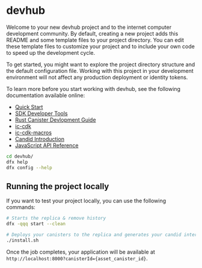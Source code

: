 # devhub

Welcome to your new devhub project and to the internet computer development community. By default, creating a new project adds this README and some template files to your project directory. You can edit these template files to customize your project and to include your own code to speed up the development cycle.

To get started, you might want to explore the project directory structure and the default configuration file. Working with this project in your development environment will not affect any production deployment or identity tokens.

To learn more before you start working with devhub, see the following documentation available online:

- [Quick Start](https://smartcontracts.org/docs/quickstart/quickstart-intro.html)
- [SDK Developer Tools](https://smartcontracts.org/docs/developers-guide/sdk-guide.html)
- [Rust Canister Devlopment Guide](https://smartcontracts.org/docs/rust-guide/rust-intro.html)
- [ic-cdk](https://docs.rs/ic-cdk)
- [ic-cdk-macros](https://docs.rs/ic-cdk-macros)
- [Candid Introduction](https://smartcontracts.org/docs/candid-guide/candid-intro.html)
- [JavaScript API Reference](https://erxue-5aaaa-aaaab-qaagq-cai.raw.ic0.app)

```bash
cd devhub/
dfx help
dfx config --help
```

## Running the project locally

If you want to test your project locally, you can use the following commands:

```bash
# Starts the replica & remove history
dfx -qqq start --clean

# Deploys your canisters to the replica and generates your candid interface
./install.sh
```

Once the job completes, your application will be available at `http://localhost:8000?canisterId={asset_canister_id}`.
